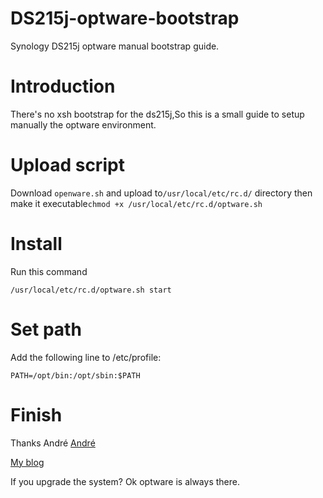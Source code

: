 # DS215j-optware-bootstrap
Synology DS215j optware manual bootstrap guide.
# Introduction
There's no xsh bootstrap for the ds215j,So this is a small guide to setup manually the optware environment. 
# Upload script
Download ```openware.sh``` and upload to```/usr/local/etc/rc.d/``` directory 
then  make it executable```chmod +x /usr/local/etc/rc.d/optware.sh```
# Install
Run this command
```
/usr/local/etc/rc.d/optware.sh start
```
# Set path
Add the following line to /etc/profile:
```
PATH=/opt/bin:/opt/sbin:$PATH
```
# Finish
Thanks André [André](http://freshest.me/bootstrap-ds215j/)


[My blog](blog.marixs.com)


If you upgrade the system?  Ok optware is always there.
